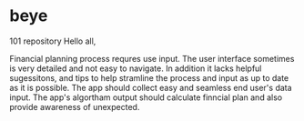 # beye
101 repository
Hello all, 

Financial planning process requres use input. The user interface sometimes is very detailed and not easy to navigate. In addition it lacks helpful sugessitons, and tips to help stramline the process and input as up to date as it is possible. 
The app should collect easy and seamless end user's data input. The app's algortham output should calculate finncial plan and also provide awareness of unexpected.
